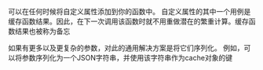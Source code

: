 可以在任何时候将自定义属性添加到你的函数中。
自定义属性的其中一个用例是缓存函数结果。因此，在下一次调用该函数时就不用重做潜在的繁重计算。缓存函数结果也被称为备忘

如果有更多以及更复杂的参数，对此的通用解决方案是将它们序列化。
例如，可以将参数序列化为一个JSON字符串，并使用该字符串作为cache对象的键